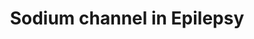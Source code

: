 ---
annotations: []
authors:
- Duan
- Egonw
citedin: ''
communities: []
description: 'This pathway illustrates the mechanistic information of sodium channel
  subtypes. The interactions exclusively focus on neuron electrical regulation. The
  information provides a roadmap for sodium channel dominanted epilepsygenesis.  '
last-edited: 2025-10-05
ndex: null
organisms:
- Homo sapiens
redirect_from:
- /index.php/Pathway:WP5598
- /instance/WP5598
- /instance/WP5598_r140678
revision: r140678
schema-jsonld:
- '@context': https://schema.org/
  '@id': https://wikipathways.github.io/pathways/WP5598.html
  '@type': Dataset
  creator:
    '@type': Organization
    name: WikiPathways
  description: 'This pathway illustrates the mechanistic information of sodium channel
    subtypes. The interactions exclusively focus on neuron electrical regulation.
    The information provides a roadmap for sodium channel dominanted epilepsygenesis.  '
  keywords:
  - -COOH
  - 2-bromopalmitate
  - 4,9-Anhydrotetrodotoxin
  - AKT1
  - BACE1
  - CALM1
  - CAMK2A
  - Ca²⁺
  - DNA
  - FGF12
  - FGF13
  - FGF14
  - FYN
  - GSK inhibitors
  - GSK3B
  - JAK2
  - MAPK8IP2
  - NEDD4
  - NEDD4L
  - NFASC
  - Nav1.1
  - Nav1.2
  - Nav1.3
  - Nav1.4
  - Nav1.5
  - Nav1.6
  - Nav1.7
  - Nav1.8
  - Nav1.9
  - Nax
  - PDCD10
  - PRRT2
  - PSEN1
  - PTPRN
  - RACK1
  - RNF121
  - SCN10A
  - SCN11A
  - SCN1A
  - SCN1A mRNA
  - SCN1B
  - SCN2A
  - SCN2B
  - SCN3A
  - SCN3B
  - SCN4A
  - SCN4B
  - SCN5A
  - SCN7A
  - SCN8A
  - SCN9A
  - SCNM1
  - TNF
  - Triciribine
  - WEE1
  - camrelizumab
  - cannabidiol
  - infliximab
  license: CC0
  name: Sodium channel in Epilepsy
seo: CreativeWork
title: Sodium channel in Epilepsy
wpid: WP5598
---